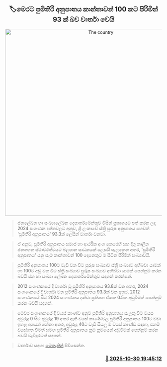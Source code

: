 <p align='center'><b><h2 align='center' title='The country's fertility rate is reported to be 93 males per 100 females.'>🏷මෙරට පුමිතිරි අනුපාත​ය කාන්තාවන් 100 කට පිරිමින් 93 ක් බව වාර්තා වෙයි</h2></b></p>
<p align='center'><img src='https://helakuru.sgp1.cdn.digitaloceanspaces.com/esana/images/lib/people-colombo.jpg' width='600' alt='The country's fertility rate is reported to be 93 males per 100 females.'></p>

> ජනලේඛන හා සංඛ්‍යාලේඛන දෙපාර්තමේන්තුව විසින් ප්‍රකාශයට පත් කරන ලද 2024 සංගණන දත්තවලට අනුව, ශ්‍රී ලංකාවේ ස්ත්‍රී පුරුෂ අනුපාතය හෙවත් 'පුමිතිරි අනුපාතය' 93.3ක් ලෙසින් වාර්තා වනවා.

> ඒ අනුව, පුමිතිරි අනුපාතය සමාජ හා ආර්ථික අංශ කෙරෙහි සහ දිගු කාලීන ජනගහන ස්ථාවරත්වයට බලපාන සාධකයක් ලෙසයි සැලකෙන අතර, 'පුමිතිරි අනුපාතය' යනු සෑම කාන්තාවන් 100 දෙනෙකුට ම සිටින පිරිමින් සංඛ්‍යාවයි.

> පුමිතිරි අනුපාතය 100ට වැඩි වන විට පුරුෂ සංඛ්‍යාව ස්ත්‍රී සංඛ්‍යාව අභිබවා යාමක් හා 100ට අඩු වන විට ස්ත්‍රී සංඛ්‍යාව පුරුෂ සංඛ්‍යාව අභිබවා යාමක් පෙන්නුම් කරන බවයි ජන හා සංඛ්‍යා ලේඛන දෙපාර්තමේන්තුව සඳහන් කරන්නේ.

> 2012 සංගණනයේ දී වාර්තා වූ පුමිතිරි අනුපාතය 93.8ක් වන අතර, 2024 සංගණනයේ දී වාර්තා වන පුමිතිරි අනුපාතය 93.3ක් වන අතර, 2012 සංගණනයේ සිට 2024 සංගණනය දක්වා ප්‍රතිශත ඒකක 0.5ක අඩුවීමක් පෙන්නුම් කරන බවයි සඳහන්.

> මෙවර සංගණනයේ දී වයස් කාණ්ඩ අනුව පුමිතිරි අනුපාතය සැලකූ විට වයස අවුරුදු 0 සිට අවුරුදු 19 අතර ඇති වයස් කාණ්ඩවල පුමිතිරි අනුපාතය 100ට වඩා ඉහළ අගයන් ගන්නා අතර, අවුරුදු 40ට වැඩි සියලු ම වයස් කාණ්ඩ සඳහා, එනම් වයස්ගත වීමත් සමඟ පුමිතිරි අනුපාතය ක්‍රම ක්‍රමයෙන් අඩුවීමක් පෙන්නුම් කරන බවයි වැඩිදුරටත් සඳහන්.

> වාර්තාව සඳහා <a href='https://www.statistics.gov.lk//Resource/en/Population/CPH_2024/CPH2024_Preliminary_Report.pdf'>මෙතැනින්</a> පිවිසෙන්න.



<h3 align='right'><a href='https://www.helakuru.lk/esana/p/114955/'>📅 2025-10-30 19:45:12</a></h3>
